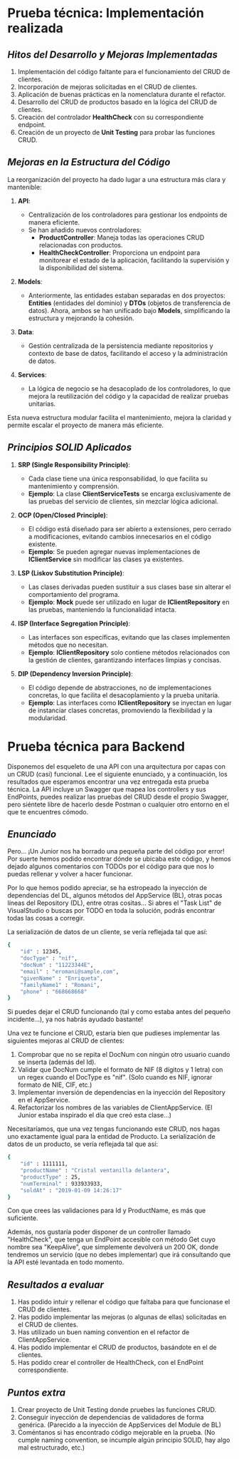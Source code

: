 # Prueba técnica: Implementación realizada

## _Hitos del Desarrollo y Mejoras Implementadas_

1. Implementación del código faltante para el funcionamiento del CRUD de clientes.  
2. Incorporación de mejoras solicitadas en el CRUD de clientes.  
3. Aplicación de buenas prácticas en la nomenclatura durante el refactor.  
4. Desarrollo del CRUD de productos basado en la lógica del CRUD de clientes.  
5. Creación del controlador **HealthCheck** con su correspondiente endpoint.  
6. Creación de un proyecto de **Unit Testing** para probar las funciones CRUD.


## _Mejoras en la Estructura del Código_

La reorganización del proyecto ha dado lugar a una estructura más clara y mantenible:

1. **API**:  
   - Centralización de los controladores para gestionar los endpoints de manera eficiente.  
   - Se han añadido nuevos controladores:  
     - **ProductController**: Maneja todas las operaciones CRUD relacionadas con productos.  
     - **HealthCheckController**: Proporciona un endpoint para monitorear el estado de la aplicación, facilitando la supervisión y la disponibilidad del sistema.

2. **Models**:  
   - Anteriormente, las entidades estaban separadas en dos proyectos: **Entities** (entidades del dominio) y **DTOs** (objetos de transferencia de datos). Ahora, ambos se han unificado bajo **Models**, simplificando la estructura y mejorando la cohesión.  

3. **Data**:  
   - Gestión centralizada de la persistencia mediante repositorios y contexto de base de datos, facilitando el acceso y la administración de datos.  

4. **Services**:  
   - La lógica de negocio se ha desacoplado de los controladores, lo que mejora la reutilización del código y la capacidad de realizar pruebas unitarias.

Esta nueva estructura modular facilita el mantenimiento, mejora la claridad y permite escalar el proyecto de manera más eficiente.

## _Principios SOLID Aplicados_

1. **SRP (Single Responsibility Principle)**:  
   - Cada clase tiene una única responsabilidad, lo que facilita su mantenimiento y comprensión.  
   - **Ejemplo**: La clase **ClientServiceTests** se encarga exclusivamente de las pruebas del servicio de clientes, sin mezclar lógica adicional.

2. **OCP (Open/Closed Principle)**:  
   - El código está diseñado para ser abierto a extensiones, pero cerrado a modificaciones, evitando cambios innecesarios en el código existente.  
   - **Ejemplo**: Se pueden agregar nuevas implementaciones de **IClientService** sin modificar las clases ya existentes.

3. **LSP (Liskov Substitution Principle)**:  
   - Las clases derivadas pueden sustituir a sus clases base sin alterar el comportamiento del programa.  
   - **Ejemplo**: **Mock<IClientRepository>** puede ser utilizado en lugar de **IClientRepository** en las pruebas, manteniendo la funcionalidad intacta.

4. **ISP (Interface Segregation Principle)**:  
   - Las interfaces son específicas, evitando que las clases implementen métodos que no necesitan.  
   - **Ejemplo**: **IClientRepository** solo contiene métodos relacionados con la gestión de clientes, garantizando interfaces limpias y concisas.

5. **DIP (Dependency Inversion Principle)**:  
   - El código depende de abstracciones, no de implementaciones concretas, lo que facilita el desacoplamiento y la prueba unitaria.  
   - **Ejemplo**: Las interfaces como **IClientRepository** se inyectan en lugar de instanciar clases concretas, promoviendo la flexibilidad y la modularidad.

# Prueba técnica para Backend


Disponemos del esqueleto de una API con una arquitectura por capas con un CRUD (casi) funcional.
Lee el siguiente enunciado, y a continuación, los resultados que esperamos encontrar una vez entregada esta prueba técnica.
La API incluye un Swagger que mapea los controllers y sus EndPoints, puedes realizar las pruebas del CRUD desde el propio Swagger, pero siéntete libre de hacerlo desde Postman o cualquier otro entorno en el que te encuentres cómodo.

## _Enunciado_

Pero... ¡Un Junior nos ha borrado una pequeña parte del código por error! Por suerte hemos podido encontrar dónde se ubicaba este código, y hemos dejado algunos comentarios con TODOs por el código para que nos lo puedas rellenar y volver a hacer funcionar.

Por lo que hemos podido apreciar, se ha estropeado la inyección de dependencias del DL, algunos métodos del AppService (BL), otras pocas líneas del Repository (DL), entre otras cositas...
Si abres el "Task List" de VisualStudio o buscas por TODO en toda la solución, podrás encontrar todas las cosas a corregir.

La serialización de datos de un cliente, se vería reflejada tal que así:
```sh
{
	"id" : 12345,
	"docType" : "nif",
	"docNum" : "11223344E",
	"email" : "eromani@sample.com",
	"givenName" : "Enriqueta",
	"familyName1" : "Romani",
	"phone" : "668668668"
}
```

Si puedes dejar el CRUD funcionando (tal y como estaba antes del pequeño incidente...), ya nos habrás ayudado bastante!

Una vez te funcione el CRUD, estaría bien que pudieses implementar las siguientes mejoras al CRUD de clientes:
1. Comprobar que no se repita el DocNum con ningún otro usuario cuando se inserta (además del Id).
2. Validar que DocNum cumple el formato de NIF (8 dígitos y 1 letra) con un regex cuando el DocType es "nif". (Solo cuando es NIF, ignorar formato de NIE, CIF, etc.)
3. Implementar inversión de dependencias en la inyección del Repository en el AppService.
4. Refactorizar los nombres de las variables de ClientAppService. (El Junior estaba inspirado el día que creó esta clase...)

Necesitaríamos, que una vez tengas funcionando este CRUD, nos hagas uno exactamente igual para la entidad de Producto.
La serialización de datos de un producto, se vería reflejada tal que así:
```sh
{
	"id" : 1111111,
	"productName" : "Cristal ventanilla delantera",
	"productType" : 25,
	"numTerminal" : 933933933,
	"soldAt" : "2019-01-09 14:26:17"
}
```

Con que crees las validaciones para Id y ProductName, es más que suficiente.

Además, nos gustaría poder disponer de un controller llamado "HealthCheck", que tenga un EndPoint accesible con método Get cuyo nombre sea "KeepAlive", que simplemente devolverá un 200 OK, donde tendremos un servicio (que no debes implementar) que irá consultando que la API esté levantada en todo momento.

## _Resultados a evaluar_
1. Has podido intuir y rellenar el código que faltaba para que funcionase el CRUD de clientes.
2. Has podido implementar las mejoras (o algunas de ellas) solicitadas en el CRUD de clientes.
3. Has utilizado un buen naming convention en el refactor de ClientAppService.
4. Has podido implementar el CRUD de productos, basándote en el de clientes.
5. Has podido crear el controller de HealthCheck, con el EndPoint correspondiente.

## _Puntos extra_
1. Crear proyecto de Unit Testing donde pruebes las funciones CRUD.
2. Conseguir inyección de dependencias de validadores de forma genérica. (Parecido a la inyección de AppServices del Module de BL)
3. Coméntanos si has encontrado código mejorable en la prueba. (No cumple naming convention, se incumple algún principio SOLID, hay algo mal estructurado, etc.)